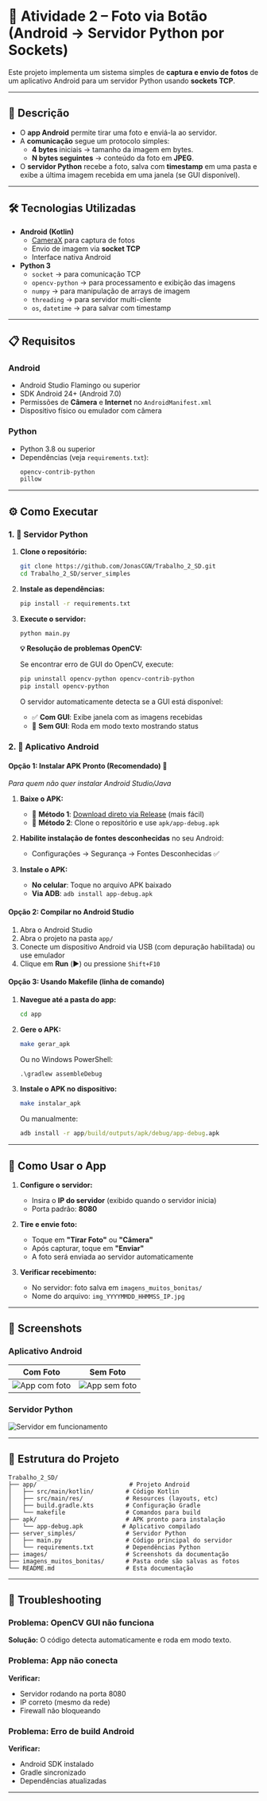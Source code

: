 # 📸 Atividade 2 – Foto via Botão (Android → Servidor Python por Sockets)

Este projeto implementa um sistema simples de **captura e envio de fotos** de um aplicativo Android para um servidor Python usando **sockets TCP**.

---

## 🚀 Descrição

- O **app Android** permite tirar uma foto e enviá-la ao servidor.
- A **comunicação** segue um protocolo simples:
  - **4 bytes** iniciais → tamanho da imagem em bytes.
  - **N bytes seguintes** → conteúdo da foto em **JPEG**.
- O **servidor Python** recebe a foto, salva com **timestamp** em uma pasta e exibe a última imagem recebida em uma janela (se GUI disponível).

---

## 🛠️ Tecnologias Utilizadas

- **Android (Kotlin)**
  - [CameraX](https://developer.android.com/training/camerax) para captura de fotos
  - Envio de imagem via **socket TCP**
  - Interface nativa Android
- **Python 3**
  - `socket` → para comunicação TCP
  - `opencv-python` → para processamento e exibição das imagens
  - `numpy` → para manipulação de arrays de imagem
  - `threading` → para servidor multi-cliente
  - `os`, `datetime` → para salvar com timestamp

---

## 📋 Requisitos

### Android
- Android Studio Flamingo ou superior
- SDK Android 24+ (Android 7.0)
- Permissões de **Câmera** e **Internet** no `AndroidManifest.xml`
- Dispositivo físico ou emulador com câmera

### Python
- Python 3.8 ou superior
- Dependências (veja `requirements.txt`):
  ```txt
  opencv-contrib-python
  pillow
  ```

---

## ⚙️ Como Executar

### 1. 🐍 Servidor Python

1. **Clone o repositório:**
   ```bash
   git clone https://github.com/JonasCGN/Trabalho_2_SD.git
   cd Trabalho_2_SD/server_simples
   ```

2. **Instale as dependências:**
   ```bash
   pip install -r requirements.txt
   ```

3. **Execute o servidor:**
   ```bash
   python main.py
   ```

   **💡 Resolução de problemas OpenCV:**
   
   Se encontrar erro de GUI do OpenCV, execute:
   ```bash
   pip uninstall opencv-python opencv-contrib-python
   pip install opencv-python
   ```

   O servidor automaticamente detecta se a GUI está disponível:
   - ✅ **Com GUI**: Exibe janela com as imagens recebidas
   - 📝 **Sem GUI**: Roda em modo texto mostrando status

### 2. 📱 Aplicativo Android

#### **Opção 1: Instalar APK Pronto (Recomendado) 🚀**
*Para quem não quer instalar Android Studio/Java*

1. **Baixe o APK:**
   - 🌟 **Método 1**: [Download direto via Release](https://github.com/JonasCGN/Trabalho_2_SD/releases) (mais fácil)
   - 📂 **Método 2**: Clone o repositório e use `apk/app-debug.apk`

2. **Habilite instalação de fontes desconhecidas** no seu Android:
   - Configurações → Segurança → Fontes Desconhecidas ✅
   
3. **Instale o APK:**
   - **No celular**: Toque no arquivo APK baixado
   - **Via ADB**: `adb install app-debug.apk`

#### **Opção 2: Compilar no Android Studio**
1. Abra o Android Studio
2. Abra o projeto na pasta `app/`
3. Conecte um dispositivo Android via USB (com depuração habilitada) ou use emulador
4. Clique em **Run** (▶️) ou pressione `Shift+F10`

#### **Opção 3: Usando Makefile (linha de comando)**
1. **Navegue até a pasta do app:**
   ```bash
   cd app
   ```

2. **Gere o APK:**
   ```bash
   make gerar_apk
   ```
   
   Ou no Windows PowerShell:
   ```cmd
   .\gradlew assembleDebug
   ```

3. **Instale o APK no dispositivo:**
   ```bash
   make instalar_apk
   ```
   
   Ou manualmente:
   ```cmd
   adb install -r app/build/outputs/apk/debug/app-debug.apk
   ```

---

## 📱 Como Usar o App

1. **Configure o servidor:**
   - Insira o **IP do servidor** (exibido quando o servidor inicia)
   - Porta padrão: **8080**

2. **Tire e envie foto:**
   - Toque em **"Tirar Foto"** ou **"Câmera"**
   - Após capturar, toque em **"Enviar"**
   - A foto será enviada ao servidor automaticamente

3. **Verificar recebimento:**
   - No servidor: foto salva em `imagens_muitos_bonitas/`
   - Nome do arquivo: `img_YYYYMMDD_HHMMSS_IP.jpg`

---

## 📸 Screenshots

### Aplicativo Android

| Com Foto | Sem Foto |
|----------|----------|
| ![App com foto](images/app_foto.jpg) | ![App sem foto](images/app_sem_foto.jpg) |

### Servidor Python
![Servidor em funcionamento](images/server.png)

---

## 🔧 Estrutura do Projeto

```
Trabalho_2_SD/
├── app/                          # Projeto Android
│   ├── src/main/kotlin/         # Código Kotlin
│   ├── src/main/res/            # Resources (layouts, etc)
│   ├── build.gradle.kts         # Configuração Gradle
│   └── makefile                 # Comandos para build
├── apk/                         # APK pronto para instalação
│   └── app-debug.apk           # Aplicativo compilado
├── server_simples/              # Servidor Python
│   ├── main.py                  # Código principal do servidor
│   └── requirements.txt         # Dependências Python
├── images/                      # Screenshots da documentação
├── imagens_muitos_bonitas/      # Pasta onde são salvas as fotos
└── README.md                    # Esta documentação
```

---

## 🚨 Troubleshooting

### Problema: OpenCV GUI não funciona
**Solução:** O código detecta automaticamente e roda em modo texto.

### Problema: App não conecta
**Verificar:**
- Servidor rodando na porta 8080
- IP correto (mesmo da rede)
- Firewall não bloqueando

### Problema: Erro de build Android
**Verificar:**
- Android SDK instalado
- Gradle sincronizado
- Dependências atualizadas

---